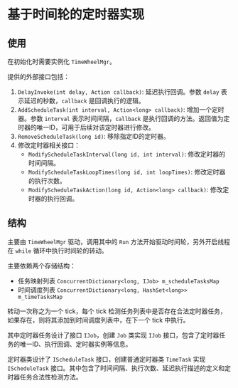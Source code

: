 # 基于时间轮的定时器实现

## 使用

在初始化时需要实例化 `TimeWheelMgr`。

提供的外部接口包括：

1. `DelayInvoke(int delay, Action callback)`: 延迟执行回调。参数 `delay` 表示延迟的秒数，`callback` 是回调执行的逻辑。
2. `AddScheduleTask(int interval, Action<long> callback)`: 增加一个定时器。参数 `interval` 表示时间间隔，`callback` 是执行回调的方法。返回值为定时器的唯一ID，可用于后续对该定时器进行修改。
3. `RemoveScheduleTask(long id)`: 移除指定ID的定时器。
4. 修改定时器相关接口：
   - `ModifyScheduleTaskInterval(long id, int interval)`: 修改定时器的时间间隔。
   - `ModifyScheduleTaskLoopTimes(long id, int loopTimes)`: 修改定时器的执行次数。
   - `ModifyScheduleTaskAction(long id, Action<long> callback)`: 修改定时器的执行回调。

## 结构

主要由 `TimeWheelMgr` 驱动，调用其中的 `Run` 方法开始驱动时间轮，另外开启线程在 `while` 循环中执行时间轮的转动。

主要依赖两个存储结构：

- 任务映射列表 `ConcurrentDictionary<long, IJob> m_scheduleTasksMap`
- 时间调度列表 `ConcurrentDictionary<long, HashSet<long>> m_timeTasksMap`

转动一次称之为一个 tick，每个 tick 检测任务列表中是否存在合法定时器任务，如果存在，则将其添加到时间调度列表中，在下一个 tick 中执行。

其中定时器任务设计了接口 `IJob`，创建 `Job` 类实现 `IJob` 接口，包含了定时器任务的唯一ID、执行回调、定时器实例等信息。

定时器类设计了 `IScheduleTask` 接口，创建普通定时器类 `TimeTask` 实现 `IScheduleTask` 接口。其中包含了时间间隔、执行次数、延迟执行描述的定义和定时器任务合法性检测方法。
